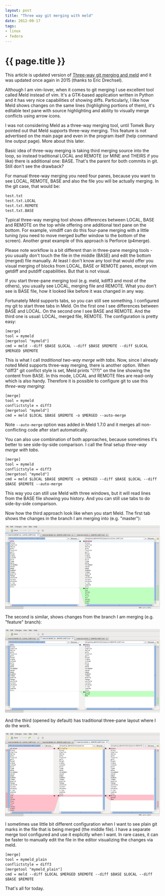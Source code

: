 ```yaml
---
layout: post
title: "Three way git merging with meld"
date: 2012-09-17
tags:
- linux
- fedora
---
```

{{ page.title }}
================

This article is updated version of [Three-way git merging and meld][1] and it
was updated once again in 2015 (thanks to Eric Drechsel).

Although I am vim-lover, when it comes to git merging I use excellent tool
called Meld instead of vim. It's a GTK-based application written in Python and
it has very nice capabilities of showing diffs. Particularly, I like how Meld
shows changes on the same lines (highlighing portions of them), it's editable
text pane with source highlighting and ability to visually merge conflicts
using arrow icons.

I was not considering Meld as a three-way merging tool, until Tomek Bury
pointed out that Meld supports three-way merging. This feature is not
advertised on the main page and even in the program itself (help command line
output page). More about this later.

Basic idea of three-way merging is taking third merging source into the loop,
so instead traditional LOCAL and REMOTE (or MINE and THEIRS if you like) there
is additional one: BASE. That's the parent for both commits in git. Still
don't see the drawback?

For manual three-way merging you need four panes, because you want to see
LOCAL, REMOTE, BASE and also the file you will be actually merging. In the git
case, that would be:

    test.txt
    test.txt.LOCAL
    test.txt.REMOTE
    test.txt.BASE

Typical three-way merging tool shows differences between LOCAL, BASE and
REMOTE on the top while offering one additional text pane on the bottom. For
example, vimdiff can do this four-pane merging with a little tuning (you need
to move merged buffer window to the bottom of the screen). Another great
example of this approach is Perforce (p4merge).

Please note workflow is a bit different than in three-pane merging tools - you
usually don't touch the file in the middle (BASE) and edit the bottom (merged)
file manually. At least I don't know any tool that would offer you visual
merging of blocks from LOCAL, BASE or REMOTE panes, except vim getdiff and
putdiff capabilities. But that is not visual.

If you start three-pane merging tool (e.g. meld, kdiff3 and most of the
others), you usually see LOCAL, merging file and REMOTE. What you don't see is
BASE file, how it looked like before it was changed in any way.

Fortunately Meld supports tabs, so you can still see something. I configured
my git to start three tabs in Meld. On the first one I see differences between
BASE and LOCAL. On the second one I see BASE and REMOTE. And the third one is
usual: LOCAL, merged file, REMOTE. The configuration is pretty easy:

    [merge]
    tool = mymeld
    [mergetool "mymeld"]
    cmd = meld --diff $BASE $LOCAL --diff $BASE $REMOTE --diff $LOCAL $MERGED $REMOTE

This is what I call *traditional two-way merge with tabs*. Now, since I
already noted Meld supports three-way merging, there is another option.
When "diff3" git conflict style is set, Meld prints "(??)" on the line showing
the content from BASE. In this mode, LOCAL and REMOTE files are read-only
which is also handy. Therefore it is possible to configure git to use this
*three-way merging*:

    [merge]
    tool = mymeld
    conflictstyle = diff3
    [mergetool "mymeld"]
    cmd = meld $LOCAL $BASE $REMOTE -o $MERGED --auto-merge

Note `--auto-merge` option was added in Meld 1.7.0 and it merges all
non-conflicting code after start automatically.

You can also use combination of both approaches, because sometimes it's better
to see side-by-side comparison. I call the final setup *three-way merge with
tabs*.

    [merge]
    tool = mymeld
    conflictstyle = diff3
    [mergetool "mymeld"]
    cmd = meld $LOCAL $BASE $REMOTE -o $MERGED --diff $BASE $LOCAL --diff $BASE $REMOTE --auto-merge

This way you can still use Meld with three windows, but it will read lines
from the BASE file showing you history. And you can still use tabs to do
side-by-side comparison.

Now how the third approach look like when you start Meld. The first tab shows
the changes in the branch I am merging into (e.g. "master"):

![Meld](/assets/img/posts/2012-09-17-three-way-git-merging-with-meld/meld1.png)

The second is similar, shows changes from the branch I am merging (e.g.
"feature" branch):

![Meld](/assets/img/posts/2012-09-17-three-way-git-merging-with-meld/meld2.png)

And the third (opened by default) has traditional three-pane layout where I do
the work.

![Meld](/assets/img/posts/2012-09-17-three-way-git-merging-with-meld/meld3.png)

I sometimes use little bit different configuration when I want to see plain
git marks in the file that is being merged (the middle file). I have a
separate merge tool configured and use it explicitly when I want. In rare
cases, it can be faster to manually edit the file in the editor visualizing
the changes via meld.

    [merge]
    tool = mymeld_plain
    conflictstyle = diff3
    [mergetool "mymeld_plain"]
    cmd = meld --diff $LOCAL $MERGED $REMOTE --diff $BASE $LOCAL --diff $BASE $REMOTE

That's all for today.

[1]: http://lukas.zapletalovi.com/2012/06/three-way-git-merging-and-meld.html
